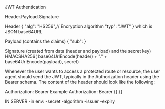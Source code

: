 JWT Authentication

Header.Payload.Signature

Header
{
"alg": "HS256",// Encryption algorithm
"typ": "JWT"
} which is JSON base64URL

Payload (contains the claims)
{
"sub":
}

Signature (created from data (header and payload) and the secret key)
HMACSHA256(
base64UrlEncode(header) + "." +
base64UrlEncode(payload),
secret)

Whenever the user wants to access a protected route or resource, the user agent should send the JWT, typically in the Authorization header using the Bearer schema. The content of the header should look like the following:

Authorization: Bearer <token>
Example
Authorization: Bearer {}.{}

IN SERVER
-in env:
-secret
-algorithm
-issuer
-expiry
